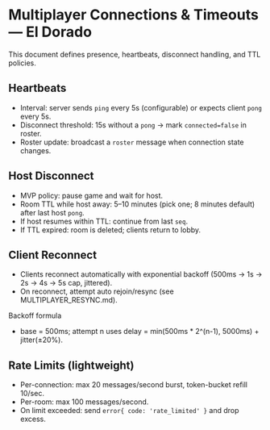 # Multiplayer Connections & Timeouts — El Dorado

This document defines presence, heartbeats, disconnect handling, and TTL policies.

## Heartbeats

- Interval: server sends `ping` every 5s (configurable) or expects client `pong` every 5s.
- Disconnect threshold: 15s without a `pong` → mark `connected=false` in roster.
- Roster update: broadcast a `roster` message when connection state changes.

## Host Disconnect

- MVP policy: pause game and wait for host.
- Room TTL while host away: 5–10 minutes (pick one; 8 minutes default) after last host `pong`.
- If host resumes within TTL: continue from last `seq`.
- If TTL expired: room is deleted; clients return to lobby.

## Client Reconnect

- Clients reconnect automatically with exponential backoff (500ms → 1s → 2s → 4s → 5s cap, jittered).
- On reconnect, attempt auto rejoin/resync (see MULTIPLAYER_RESYNC.md).

Backoff formula
- base = 500ms; attempt n uses delay = min(500ms * 2^(n-1), 5000ms) + jitter(±20%).

## Rate Limits (lightweight)

- Per-connection: max 20 messages/second burst, token-bucket refill 10/sec.
- Per-room: max 100 messages/second.
- On limit exceeded: send `error{ code: 'rate_limited' }` and drop excess.
